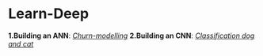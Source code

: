 # Learn-Deep
**1.Building an ANN**: *[Churn-modelling](https://github.com/Shindora/Deep-Learning/blob/master/BuldingANN.py)*
**2.Building an CNN**: *[Classification dog and cat](https://github.com/Shindora/Deep-Learning/blob/master/BuildingCNN.py)*
